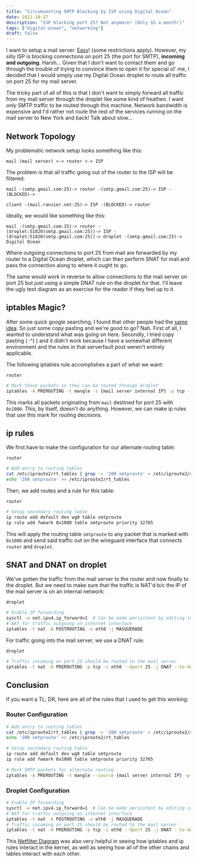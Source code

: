 ```yaml
---
title: "Circumventing SMTP Blocking by ISP using Digital Ocean"
date: 2021-10-27
description: "ISP blocking port 25? Not anymore! (Only $5 a month!)"
tags: ["digital-ocean", "networking"]
draft: false
---
```


I want to setup a mail server. [Easy][1]! (some restrictions apply).
However, my silly ISP is blocking connections on port 25 (the port for SMTP),
**incoming and outgoing**. Harsh... Given that I don't want to contact them and go through the
trouble of trying to convince them to open it for special ol' me, I decided that I would simply
use my Digital Ocean droplet to route all traffic on port 25 for my mail server.

The tricky part of all of this is that I don't want to simply forward all traffic from my mail
server through the droplet like some kind of heathen. I want *only* SMTP traffic to be routed
through this machine. Network bandwidth is expensive and I'd rather not route the rest of the
services running on the mail server to New York and back! Talk about slow...

## Network Topology

My problematic network setup looks something like this:

`mail (mail server) <-> router <-> ISP`

The problem is that all traffic going out of the router to the ISP will be filtered:

`mail -(smtp.gmail.com:25)-> router -(smtp.gmail.com:25)-> ISP -(BLOCKED)->`

`client -(mail.ranvier.net:25)-> ISP -(BLOCKED)-> router`

Ideally, we would like something like this:

`mail -(smtp.gmail.com:25)-> router -(droplet:51820(smtp.gmail.com:25))-> ISP -(droplet:51820(smtp.gmail.com:25))-> droplet -(smtp.gmail.com:25)-> Digital Ocean`

Where outgoing connections to port 25 from mail are forwarded by my router to a Digital Ocean droplet,
which can then perform SNAT for mail and pass the connection along to where it ought to go.

The same would work in reverse to allow connections to the mail server on port 25 but just using a simple
DNAT rule on the droplet for that. I'll leave the ugly text diagram as an exercise for the reader if they
feel up to it.

## iptables Magic?

After some quick google searching, I found that other people had the [same idea][2]. So just some copy
pasting and we're good to go? Nah. First of all, I wanted to understand what was going on here. Secondly,
I tried copy pasting ( :^) ) and it didn't work because I have a somewhat different environment and
the rules in that serverfault post weren't entirely applicable.

The following iptables rule accomplishes a part of what we want:

`router`

```sh
# Mark these packets so they can be routed through droplet
iptables -A PREROUTING -t mangle -s {mail server internal IP} -p tcp --dport 25 -j MARK --set-mark 0x1000
```

This marks all packets originating from `mail` destined for port 25 with `0x1000`. This, by itself, doesn't do
anything. However, we can make ip rules that use this mark for routing decisions.

## ip rules

We first have to make the configuration for our alternate routing table:

`router`

```sh
# Add entry to routing tables
cat /etc/iproute2/rt_tables | grep -v '200 smtproute' > /etc/iproute2/rt_tables
echo '200 smtproute' >> /etc/iproute2/rt_tables
```

Then, we add routes and a rule for this table:

`router`

```sh
# Setup secondary routing table
ip route add default dev wg0 table smtproute
ip rule add fwmark 0x1000 table smtproute priority 32765
```

This will apply the routing table `smtproute` to any packet that is marked with `0x1000` and
send said traffic out on the wireguard interface that connects `router` and `droplet`.

## SNAT and DNAT on droplet

We've gotten the traffic from the mail server to the router and now finally to the droplet. But
we need to make sure that the traffic is NAT'd b/c the IP of the mail server is on an internal network:

`droplet`

```sh
# Enable IP forwarding
sysctl -w net.ipv4.ip_forward=1  # Can be made persistent by editing in /etc/sysctl.conf
# NAT for traffic outgoing on internet interface
iptables -t nat -A POSTROUTING -o eth0 -j MASQUERADE
```

For traffic going into the mail server, we use a DNAT rule:

`droplet`

```sh
# Traffic incoming on port 25 should be routed to the mail server
iptables -t nat -A PREROUTING -p tcp -i eth0 --dport 25 -j DNAT --to-destination {mail server internal IP}:25
```

## Conclusion

If you want a TL; DR, here are all of the rules that I used to get this working:

### Router Configuration

```sh
# Add entry to routing tables
cat /etc/iproute2/rt_tables | grep -v '200 smtproute' > /etc/iproute2/rt_tables
echo '200 smtproute' >> /etc/iproute2/rt_tables

# Setup secondary routing table
ip route add default dev wg0 table smtproute
ip rule add fwmark 0x1000 table smtproute priority 32765

# Mark SMTP packets for alternate routing
iptables -A PREROUTING -t mangle --source {mail server internal IP} -p tcp --dport 25 -j MARK --set-mark 0x1000
```

### Droplet Configuration

```sh
# Enable IP forwarding
sysctl -w net.ipv4.ip_forward=1  # Can be made persistent by editing in /etc/sysctl.conf
# NAT for traffic outgoing on internet interface
iptables -t nat -A POSTROUTING -o eth0 -j MASQUERADE
# Traffic incoming on port 25 should be routed to the mail server
iptables -t nat -A PREROUTING -p tcp -i eth0 --dport 25 -j DNAT --to-destination {mail server internal IP}:25
```

This [Netfilter Diagram][3] was also very helpful in seeing how iptables and ip rules interact
in the kernel, as well as seeing how all of the other chains and tables interact with each other.

[1]: https://mailcow.email/
[2]: https://unix.stackexchange.com/questions/21093/output-traffic-on-different-interfaces-based-on-destination-port
[3]: https://upload.wikimedia.org/wikipedia/commons/3/37/Netfilter-packet-flow.svg
